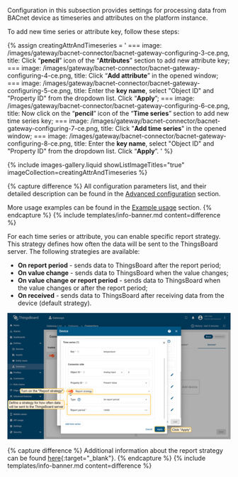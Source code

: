 Configuration in this subsection provides settings for processing data from BACnet device as timeseries and 
attributes on the platform instance.

To add new time series or attribute key, follow these steps:

{% assign creatingAttrAndTimeseries = '
    ===
        image: /images/gateway/bacnet-connector/bacnet-gateway-configuring-3-ce.png,
        title: Click “**pencil**” icon of the “**Attributes**” section to add new attribute key;
    ===
        image: /images/gateway/bacnet-connector/bacnet-gateway-configuring-4-ce.png,
        title: Click “**Add attribute**” in the opened window;
    ===
        image: /images/gateway/bacnet-connector/bacnet-gateway-configuring-5-ce.png,
        title: Enter the **key name**, select "Object ID" and "Property ID" from the dropdown list. Click “**Apply**”;
    ===
        image: /images/gateway/bacnet-connector/bacnet-gateway-configuring-6-ce.png,
        title: Now click on the “**pencil**” icon of the “**Time series**” section to add new time series key;
    ===
        image: /images/gateway/bacnet-connector/bacnet-gateway-configuring-7-ce.png,
        title: Click "**Add time series**" in the opened window;
    ===
        image: /images/gateway/bacnet-connector/bacnet-gateway-configuring-8-ce.png,
        title: Enter the **key name**, select "Object ID" and "Property ID" from the dropdown list. Click “**Apply**”.
    '
%}

{% include images-gallery.liquid showListImageTitles="true" imageCollection=creatingAttrAndTimeseries %}

{% capture difference %}
All configuration parameters list, and their detailed description can be found in the
[Advanced configuration](/docs/iot-gateway/config/bacnet/#device-attributes-and-time-series) section.

More usage examples can be found in the [Example usage](/docs/iot-gateway/config/bacnet/#usage-examples) section.
{% endcapture %}
{% include templates/info-banner.md content=difference %}

For each time series or attribute, you can enable specific report strategy. This strategy defines how often the 
data will be sent to the ThingsBoard server. The following strategies are available:

- **On report period** - sends data to ThingsBoard after the report period;
- **On value change** - sends data to ThingsBoard when the value changes;
- **On value change or report period** - sends data to ThingsBoard when the value changes or after the report period;
- **On received** - sends data to ThingsBoard after receiving data from the device (default strategy).

![image](/images/gateway/bacnet-connector/bacnet-gateway-configuring-10-ce.png)

{% capture difference %}
Additional information about the report strategy can be found [here](/docs/iot-gateway/features-overview/report-strategy){:target="_blank"}.
{% endcapture %}
{% include templates/info-banner.md content=difference %}
